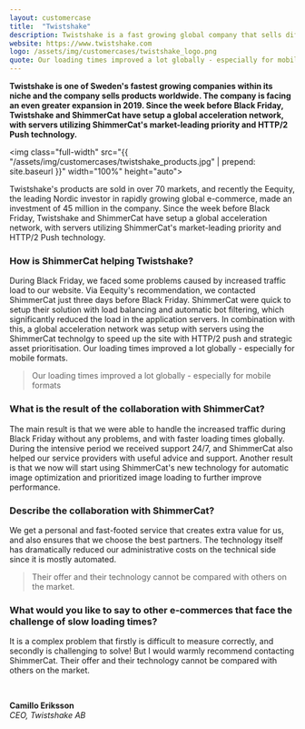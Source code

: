 ```yaml
---
layout: customercase
title:  "Twistshake"
description: Twistshake is a fast growing global company that sells different products for children.
website: https://www.twistshake.com
logo: /assets/img/customercases/twistshake_logo.png
quote: Our loading times improved a lot globally - especially for mobile formats
---
```


**Twistshake is one of Sweden's fastest growing companies within its niche and the company sells products worldwide. The company is facing an even greater expansion in 2019. Since the week before Black Friday, Twistshake and ShimmerCat have setup a global acceleration network, with servers utilizing ShimmerCat's market-leading priority and HTTP/2 Push technology.**

<img class="full-width" src="{{ "/assets/img/customercases/twistshake_products.jpg" | prepend: site.baseurl }}" width="100%" height="auto">

Twistshake's products are sold in over 70 markets, and recently the Eequity, the leading Nordic investor in rapidly growing global e-commerce, made an investment of 45 million in the company. Since the week before Black Friday, Twistshake and ShimmerCat have setup a global acceleration network, with servers utilizing ShimmerCat's market-leading priority and HTTP/2 Push technology.


### How is ShimmerCat helping Twistshake?
During Black Friday, we faced some problems caused by increased traffic load to our website. Via Eequity's recommendation, we contacted ShimmerCat just three days before Black Friday. ShimmerCat were quick to setup their solution with load balancing and automatic bot filtering, which significantly reduced the load in the application servers. In combination with this, a global acceleration network was setup with servers using the ShimmerCat technolgy to speed up the site with HTTP/2 push and strategic asset prioritisation. Our loading times improved a lot globally - especially for mobile formats.

> Our loading times improved a lot globally - especially for mobile formats 


### What is the result of the collaboration with ShimmerCat?
The main result is that we were able to handle the increased traffic during Black Friday without any problems, and with faster loading times globally. During the intensive period we received support 24/7, and ShimmerCat also helped our service providers with useful advice and support. Another result is that we now will start using ShimmerCat's new technology for automatic image optimization and prioritized image loading to further improve performance.


### Describe the collaboration with ShimmerCat?
We get a personal and fast-footed service that creates extra value for us, and also ensures that we choose the best partners. The technology itself has dramatically reduced our administrative costs on the technical side since it is mostly automated.

> Their offer and their technology cannot be compared with others on the market.

### What would you like to say to other e-commerces that face the challenge of slow loading times?
It is a complex problem that firstly is difficult to measure correctly, and secondly is challenging to solve! But I would warmly recommend contacting ShimmerCat. Their offer and their technology cannot be compared with others on the market.

<br>

<b>Camillo Eriksson</b><br>
<i>CEO, Twistshake AB</i>